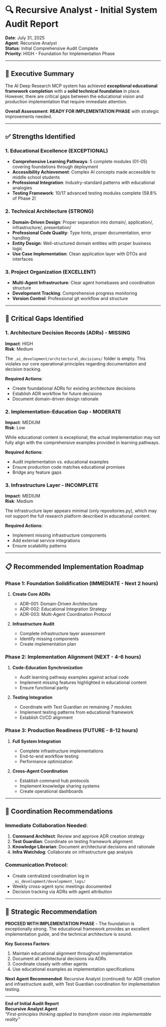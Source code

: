 # 🔍 Recursive Analyst - Initial System Audit Report

**Date**: July 31, 2025  
**Agent**: Recursive Analyst  
**Status**: Initial Comprehensive Audit Complete  
**Priority**: HIGH - Foundation for Implementation Phase

---

## 🎯 Executive Summary

The AI Deep Research MCP system has achieved **exceptional educational framework completion** with a **solid technical foundation** in place. However, there are critical gaps between the educational vision and production implementation that require immediate attention.

**Overall Assessment**: **READY FOR IMPLEMENTATION PHASE** with strategic improvements needed.

---

## ✅ Strengths Identified

### 1. **Educational Excellence** (EXCEPTIONAL)
- **Comprehensive Learning Pathways**: 5 complete modules (01-05) covering foundations through deployment
- **Accessibility Achievement**: Complex AI concepts made accessible to middle school students
- **Professional Integration**: Industry-standard patterns with educational analogies
- **Testing Framework**: 10/17 advanced testing modules complete (58.8% of Phase 2)

### 2. **Technical Architecture** (STRONG)
- **Domain-Driven Design**: Proper separation into domain/, application/, infrastructure/, presentation/
- **Professional Code Quality**: Type hints, proper documentation, error handling
- **Entity Design**: Well-structured domain entities with proper business logic
- **Use Case Implementation**: Clean application layer with DTOs and interfaces

### 3. **Project Organization** (EXCELLENT)
- **Multi-Agent Infrastructure**: Clear agent homebases and coordination structure
- **Development Tracking**: Comprehensive progress monitoring
- **Version Control**: Professional git workflow and structure

---

## 🚨 Critical Gaps Identified

### 1. **Architecture Decision Records (ADRs)** - MISSING
**Impact**: HIGH  
**Risk**: Medium  

The `_ai_development/architectural_decisions/` folder is empty. This violates our core operational principles regarding documentation and decision tracking.

**Required Actions**:
- Create foundational ADRs for existing architecture decisions
- Establish ADR workflow for future decisions
- Document domain-driven design rationale

### 2. **Implementation-Education Gap** - MODERATE
**Impact**: MEDIUM  
**Risk**: Low  

While educational content is exceptional, the actual implementation may not fully align with the comprehensive examples provided in learning pathways.

**Required Actions**:
- Audit implementation vs. educational examples
- Ensure production code matches educational promises
- Bridge any feature gaps

### 3. **Infrastructure Layer** - INCOMPLETE
**Impact**: MEDIUM  
**Risk**: Medium  

The infrastructure layer appears minimal (only repositories.py), which may not support the full research platform described in educational content.

**Required Actions**:
- Implement missing infrastructure components
- Add external service integrations
- Ensure scalability patterns

---

## 📋 Recommended Implementation Roadmap

### Phase 1: Foundation Solidification (IMMEDIATE - Next 2 hours)
1. **Create Core ADRs**
   - ADR-001: Domain-Driven Architecture
   - ADR-002: Educational Integration Strategy
   - ADR-003: Multi-Agent Coordination Protocol

2. **Infrastructure Audit**
   - Complete infrastructure layer assessment
   - Identify missing components
   - Create implementation plan

### Phase 2: Implementation Alignment (NEXT - 4-6 hours)
1. **Code-Education Synchronization**
   - Audit learning pathway examples against actual code
   - Implement missing features highlighted in educational content
   - Ensure functional parity

2. **Testing Integration**
   - Coordinate with Test Guardian on remaining 7 modules
   - Implement testing patterns from educational framework
   - Establish CI/CD alignment

### Phase 3: Production Readiness (FUTURE - 8-12 hours)
1. **Full System Integration**
   - Complete infrastructure implementations
   - End-to-end workflow testing
   - Performance optimization

2. **Cross-Agent Coordination**
   - Establish command hub protocols
   - Implement knowledge sharing systems
   - Create operational dashboards

---

## 🤝 Coordination Recommendations

### Immediate Collaboration Needed:
1. **Command Architect**: Review and approve ADR creation strategy
2. **Test Guardian**: Coordinate on testing framework alignment
3. **Knowledge Librarian**: Document architectural decisions and rationale
4. **Infra Watchdog**: Collaborate on infrastructure gap analysis

### Communication Protocol:
- Create centralized coordination log in `_ai_development/development_logs/`
- Weekly cross-agent sync meetings documented
- Decision tracking via ADRs with agent attribution

---

## 🎉 Strategic Recommendation

**PROCEED WITH IMPLEMENTATION PHASE** - The foundation is exceptionally strong. The educational framework provides an excellent implementation guide, and the technical architecture is sound.

**Key Success Factors**:
1. Maintain educational alignment throughout implementation
2. Document all architectural decisions via ADRs
3. Coordinate closely with other agents
4. Use educational examples as implementation specifications

**Next Agent Recommended**: Recursive Analyst (continued) for ADR creation and infrastructure audit, with Test Guardian coordination for implementation testing.

---

**End of Initial Audit Report**  
**Recursive Analyst Agent**  
*"First-principles thinking applied to transform vision into implementable reality"*
